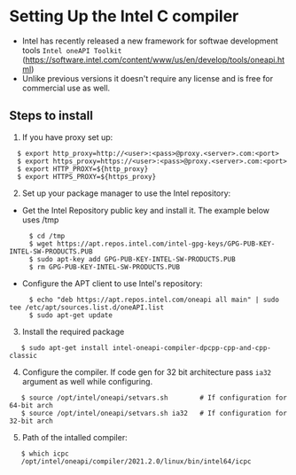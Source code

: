 # Setting Up the Intel C compiler

- Intel has recently released a new framework for softwae development tools `Intel oneAPI Toolkit` (https://software.intel.com/content/www/us/en/develop/tools/oneapi.html)
- Unlike previous versions it doesn't require any license and is free for commercial use as well. 

## Steps to install

1. If you have proxy set up: 

```
  $ export http_proxy=http://<user>:<pass>@proxy.<server>.com:<port>
  $ export https_proxy=https://<user>:<pass>@proxy.<server>.com:<port>
  $ export HTTP_PROXY=${http_proxy}
  $ export HTTPS_PROXY=${https_proxy}
```


2. Set up your package manager to use the Intel repository:
  - Get the Intel Repository public key and install it. The example below uses /tmp

```
     $ cd /tmp
     $ wget https://apt.repos.intel.com/intel-gpg-keys/GPG-PUB-KEY-INTEL-SW-PRODUCTS.PUB
     $ sudo apt-key add GPG-PUB-KEY-INTEL-SW-PRODUCTS.PUB
     $ rm GPG-PUB-KEY-INTEL-SW-PRODUCTS.PUB
```

  - Configure the APT client to use Intel's repository:

```
     $ echo "deb https://apt.repos.intel.com/oneapi all main" | sudo tee /etc/apt/sources.list.d/oneAPI.list
     $ sudo apt-get update
```


3. Install  the required package

```
   $ sudo apt-get install intel-oneapi-compiler-dpcpp-cpp-and-cpp-classic
```


4. Configure the compiler. If code gen for 32 bit architecture pass `ia32` argument as well while configuring.

```
   $ source /opt/intel/oneapi/setvars.sh        # If configuration for 64-bit arch
   $ source /opt/intel/oneapi/setvars.sh ia32   # If configuration for 32-bit arch
```


5. Path of the intalled compiler:

```
   $ which icpc
   /opt/intel/oneapi/compiler/2021.2.0/linux/bin/intel64/icpc
```



